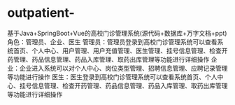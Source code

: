 # outpatient-
基于Java+SpringBoot+Vue的高校门诊管理系统(源代码+数据库+万字文档+ppt)角色：管理员、企业、医生  管理员：管理员登录到高校门诊管理系统可以查看系统首页、个人中心、用户管理、用户充值管理、医生管理、挂号信息管理、检查开药管理、药品信息管理、药品入库管理、取药出库管理等功能进行详细操作  企业：企业进入系统可以对个人中心、岗位类型管理、招聘信息管理、应聘记录管理等功能进行操作  医生：医生登录到高校门诊管理系统可以查看系统首页、个人中心、挂号信息管理、检查开药管理、药品信息管理、药品入库管理、取药出库管理等功能进行详细操作
